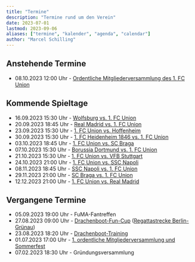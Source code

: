 ```yaml
---
title: "Termine"
description: "Termine rund um den Verein"
date: 2023-07-01
lastmod: 2023-09-06
aliases: ["termine", "kalender", "agenda", "calendar"]
author: "Marcel Schilling"
---
```


## Anstehende Termine

* 08.10.2023 12:00 Uhr - [Ordentliche Mitgliederversammlung des 1. FC
                         Union][mv23fcu]


## Kommende Spieltage

* 16.09.2023 15:30 Uhr - [Wolfsburg vs. 1. FC Union][vfl_fcu]
* 20.09.2023 18:45 Uhr - [Real Madrid vs. 1. FC Union][rmad_fcu]
* 23.09.2023 15:30 Uhr - [1. FC Union vs. Hoffenheim][fcu_tsg]
* 30.09.2023 15:30 Uhr - [1. FC Heidenheim 1846 vs. 1. FC
                         Union][fch_fcu]
* 03.10.2023 18:45 Uhr - [1. FC Union vs. SC Braga][fcu_braga]
* 07.10.2023 15:30 Uhr - [Borussia Dortmund vs. 1. FC Union][bvb_fcu]
* 21.10.2023 15:30 Uhr - [1. FC Union vs. VFB Stuttgart][fcu_vfb]
* 24.10.2023 21:00 Uhr - [1. FC Union vs. SSC Napoli][fcu_napoli]
* 08.11.2023 18:45 Uhr - [SSC Napoli vs. 1. FC Union][napoli_fcu]
* 29.11.2023 21:00 Uhr - [SC Braga vs. 1. FC Union][braga_fcu]
* 12.12.2023 21:00 Uhr - [1. FC Union vs. Real Madrid][fcu_rmad]


## Vergangene Termine

* 05.09.2023 19:00 Uhr - FuMA-Fantreffen
* 27.08.2023 09:00 Uhr - [Drachenboot-Fun-Cup][report_dbfc23]
                         ([Regattastrecke
                         Berlin-Grünau][osm_regattastrecke])
* 23.08.2023 18:20 Uhr - [Drachenboot-Training][report_dbfc23]
* 01.07.2023 17:00 Uhr - [1. ordentliche Mitgliederversammlung und
                         Sommerfest][report_mv1]
* 07.02.2023 18:30 Uhr - Gründungsversammlung



[mv23fcu]: https://www.fc-union-berlin.de/de/union-live/news/verein/Ordentliche-Mitgliederversammlung-am-08-10-2023-3198l/ "News-Artikel zur MV 2023 des 1. FCU"
[osm_regattastrecke]: https://www.openstreetmap.org/way/421306013 "OpenStreetMap-Link zur Regattastrecke Berlin-Grünau"
[report_dbfc23]: /reports/2023/08/30/dbfc23 "Einladung zum Drachenboot-Fun-Cup 2023"
[report_mv1]: /reports/2023/07/07/mv1 "Bericht von der 1. MV (und anschließendem Sommerfest)"

[fcu_rmad]: https://www.fc-union-berlin.de/de/union-live/news/profis/Union-startet-auswaerts-bei-Real-Madrid-20910l "News-Artikel zu den Cl Gruppenspielen beim 1. FCU"
[braga_fcu]: https://www.fc-union-berlin.de/de/union-live/news/profis/Union-startet-auswaerts-bei-Real-Madrid-20910l "News-Artikel zu den Cl Gruppenspielen beim 1. FCU"
[napoli_fcu]: https://www.fc-union-berlin.de/de/union-live/news/profis/Union-startet-auswaerts-bei-Real-Madrid-20910l "News-Artikel zu den Cl Gruppenspielen beim 1. FCU"
[fcu_napoli]: https://www.fc-union-berlin.de/de/union-live/news/profis/Union-startet-auswaerts-bei-Real-Madrid-20910l "News-Artikel zu den Cl Gruppenspielen beim 1. FCU"
[fcu_vfb]: https://www.fc-union-berlin.de/de/fussball/profis/spielplan/detail/-1-FC-Union-Berlin-VfB-Stuttgart-17231b/ "Spiel FCU - VfB beim 1. FCU"
[bvb_fcu]: https://www.fc-union-berlin.de/de/fussball/profis/spielplan/detail/Borussia-Dortmund-1-FC-Union-Berlin--17221M/ "Spiel BVB - FCU beim 1. FCU"
[fcu_braga]: https://www.fc-union-berlin.de/de/union-live/news/profis/Union-startet-auswaerts-bei-Real-Madrid-20910l "News-Artikel zu den Cl Gruppenspielen beim 1. FCU"
[fch_fcu]: https://www.fc-union-berlin.de/de/fussball/profis/spielplan/detail/1-FC-Heidenheim-1846-1-FC-Union-Berlin--17211B/ "Spiel FCH - FCU beim 1. FCU"
[fcu_tsg]: https://www.fc-union-berlin.de/de/fussball/profis/spielplan/detail/-1-FC-Union-Berlin-TSG-Hoffenheim-17202u/ "Spiel FCU - TSG beim 1. FCU"
[rmad_fcu]: https://www.fc-union-berlin.de/de/union-live/news/profis/Union-startet-auswaerts-bei-Real-Madrid-20910l "News-Artikel zu den Cl Gruppenspielen beim 1. FCU"
[vfl_fcu]: https://www.fc-union-berlin.de/de/fussball/profis/spielplan/detail/VfL-Wolfsburg-1-FC-Union-Berlin--17201g/ "Spiel VfL - FCU beim 1. FCU"
